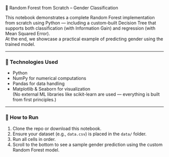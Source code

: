🌲 Random Forest from Scratch – Gender Classification

This notebook demonstrates a complete Random Forest implementation from scratch using Python — including a custom-built Decision Tree that supports both classification (with Information Gain) and regression (with Mean Squared Error).  
At the end, we showcase a practical example of predicting gender using the trained model.

---

### 🔧 Technologies Used

- Python  
- NumPy for numerical computations  
- Pandas for data handling  
- Matplotlib & Seaborn for visualization  
(No external ML libraries like scikit-learn are used — everything is built from first principles.)

---

### 🚀 How to Run

1. Clone the repo or download this notebook.  
2. Ensure your dataset (e.g., `data.csv`) is placed in the `data/` folder.  
3. Run all cells in order.  
4. Scroll to the bottom to see a sample gender prediction using the custom Random Forest model.

